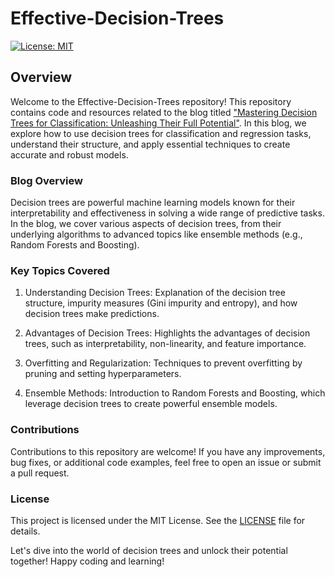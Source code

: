 # Effective-Decision-Trees

[![License: MIT](https://img.shields.io/badge/License-MIT-blue.svg)](https://opensource.org/licenses/MIT)

## Overview

Welcome to the Effective-Decision-Trees repository! This repository contains code and resources related to the blog titled ["Mastering Decision Trees for Classification: Unleashing Their Full Potential"](https://medium.com/@nabilmarzoug49/mastering-decision-trees-for-classification-unleashing-their-full-potential-13c018cbbfb5). In this blog, we explore how to use decision trees for classification and regression tasks, understand their structure, and apply essential techniques to create accurate and robust models.


### Blog Overview

Decision trees are powerful machine learning models known for their interpretability and effectiveness in solving a wide range of predictive tasks. In the blog, we cover various aspects of decision trees, from their underlying algorithms to advanced topics like ensemble methods (e.g., Random Forests and Boosting).

### Key Topics Covered

1. Understanding Decision Trees: Explanation of the decision tree structure, impurity measures (Gini impurity and entropy), and how decision trees make predictions.

2. Advantages of Decision Trees: Highlights the advantages of decision trees, such as interpretability, non-linearity, and feature importance.

3. Overfitting and Regularization: Techniques to prevent overfitting by pruning and setting hyperparameters.

4. Ensemble Methods: Introduction to Random Forests and Boosting, which leverage decision trees to create powerful ensemble models.

### Contributions

Contributions to this repository are welcome! If you have any improvements, bug fixes, or additional code examples, feel free to open an issue or submit a pull request.

### License

This project is licensed under the MIT License. See the [LICENSE](LICENSE) file for details.

Let's dive into the world of decision trees and unlock their potential together! Happy coding and learning!




